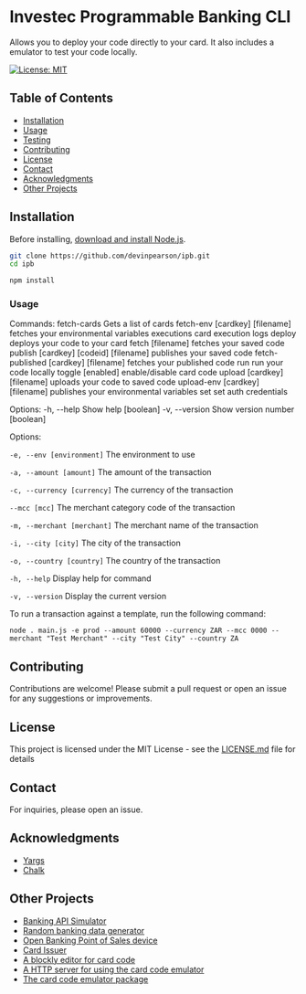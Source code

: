 # Investec Programmable Banking CLI

Allows you to deploy your code directly to your card. It also includes a emulator to test your code locally.

[![License: MIT](https://img.shields.io/badge/License-MIT-yellow.svg)](https://opensource.org/licenses/MIT)

## Table of Contents
- [Installation](#installation)
- [Usage](#usage)
- [Testing](#testing)
- [Contributing](#contributing)
- [License](#license)
- [Contact](#contact)
- [Acknowledgments](#acknowledgments)
- [Other Projects](#other-projects)

## Installation
Before installing, [download and install Node.js](https://nodejs.org/en/download/).

```bash
git clone https://github.com/devinpearson/ipb.git
cd ipb
```
```bash
npm install
```

### Usage
Commands:
  fetch-cards                            Gets a list of cards
  fetch-env [cardkey] [filename]          fetches your environmental variables
  executions                             card execution logs
  deploy                                 deploys your code to your card
  fetch [filename]                        fetches your saved code
  publish [cardkey] [codeid] [filename]   publishes your saved code
  fetch-published [cardkey] [filename]    fetches your published code
  run                                    run your code locally
  toggle [enabled]                       enable/disable card code
  upload [cardkey] [filename]             uploads your code to saved code
  upload-env [cardkey] [filename]         publishes your environmental variables
  set                                    set auth credentials

Options:
  -h, --help     Show help                                             [boolean]
  -v, --version  Show version number                                   [boolean]

Options:

`-e, --env [environment]` The environment to use

`-a, --amount [amount]` The amount of the transaction

`-c, --currency [currency]` The currency of the transaction

`--mcc [mcc]` The merchant category code of the transaction

`-m, --merchant [merchant]` The merchant name of the transaction

`-i, --city [city]` The city of the transaction

`-o, --country [country]` The country of the transaction

`-h, --help` Display help for command

`-v, --version` Display the current version

To run a transaction against a template, run the following command:

```
node . main.js -e prod --amount 60000 --currency ZAR --mcc 0000 --merchant "Test Merchant" --city "Test City" --country ZA
```

## Contributing

Contributions are welcome! Please submit a pull request or open an issue for any suggestions or improvements.

## License

This project is licensed under the MIT License - see the [LICENSE.md](LICENSE.md) file for details

## Contact

For inquiries, please open an issue.

## Acknowledgments

- [Yargs](https://yargs.js.org/)
- [Chalk](https://github.com/chalk/chalk)

## Other Projects
- [Banking API Simulator](https://github.com/devinpearson/programmable-banking-sim)
- [Random banking data generator](https://github.com/devinpearson/programmable-banking-faker)
- [Open Banking Point of Sales device](https://github.com/devinpearson/programmable-banking-pos)
- [Card Issuer](m/devinpearson/programmable-banking-card-issuer)
- [A blockly editor for card code](https://github.com/devinpearson/investec-blockly)
- [A HTTP server for using the card code emulator](https://github.com/devinpearson/investec-card-server)
- [The card code emulator package](https://github.com/devinpearson/programmable-card-code-emulator)